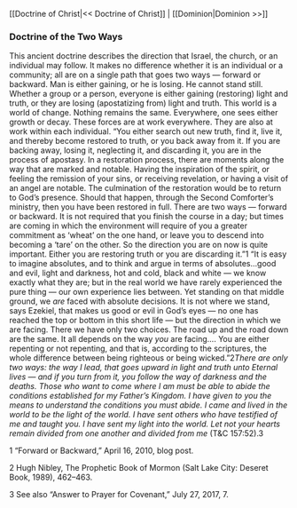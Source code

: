 [[Doctrine of Christ|<< Doctrine of Christ]]  |  [[Dominion|Dominion >>]]

### Doctrine of the Two Ways
This ancient doctrine describes the direction that Israel, the church, or an individual may follow. It makes no difference whether it is an individual or a community; all are on a single path that goes two ways — forward or backward. Man is either gaining, or he is losing. He cannot stand still. Whether a group or a person, everyone is either gaining (restoring) light and truth, or they are losing (apostatizing from) light and truth. This world is a world of change. Nothing remains the same. Everywhere, one sees either growth or decay. These forces are at work everywhere. They are also at work within each individual. “You either search out new truth, find it, live it, and thereby become restored to truth, or you back away from it. If you are backing away, losing it, neglecting it, and discarding it, you are in the process of apostasy. In a restoration process, there are moments along the way that are marked and notable. Having the inspiration of the spirit, or feeling the remission of your sins, or receiving revelation, or having a visit of an angel are notable. The culmination of the restoration would be to return to God’s presence. Should that happen, through the Second Comforter’s ministry, then you have been restored in full. There are two ways — forward or backward. It is not required that you finish the course in a day; but times are coming in which the environment will require of you a greater commitment as ‘wheat’ on the one hand, or leave you to descend into becoming a ‘tare’ on the other. So the direction you are on now is quite important. Either you are restoring truth or you are discarding it.”1 “It is easy to imagine absolutes, and to think and argue in terms of absolutes…good and evil, light and darkness, hot and cold, black and white — we know exactly what they are; but in the real world we have rarely experienced the pure thing — our own experience lies between. Yet standing on that middle ground, we *are* faced with absolute decisions. It is not where we stand, says Ezekiel, that makes us good or evil in God’s eyes — no one has reached the top or bottom in this short life — but the direction in which we are facing. There we have only two choices. The road up and the road down are the same. It all depends on the way *you* are facing…. You are either repenting or not repenting, and that is, according to the scriptures, the whole difference between being righteous or being wicked.”2*There are only two ways: the way I lead, that goes upward in light and truth unto Eternal lives — and if you turn from it, you follow the way of darkness and the deaths. Those who want to come where I am must be able to abide the conditions established for my Father’s Kingdom. I have given to you the means to understand the conditions you must abide. I came and lived in the world to be the light of the world. I have sent others who have testified of me and taught you. I have sent my light into the world. Let not your hearts remain divided from one another and divided from me* (T&C 157:52).3



1 “Forward or Backward,” April 16, 2010, blog post.


2 Hugh Nibley, The Prophetic Book of Mormon (Salt Lake City: Deseret Book, 1989), 462–463.


3 See also “Answer to Prayer for Covenant,” July 27, 2017, 7.